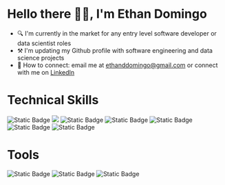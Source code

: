 # Hello there 👋🏻, I'm Ethan Domingo

- 🔍 I'm currently in the market for any entry level software developer or data scientist roles
- ⚒️ I'm updating my Github profile with software engineering and data science projects
- 🤝 How to connect: email me at [ethanddomingo@gmail.com](mailto:ethanddomingo@gmail.com) or connect with me on [LinkedIn](https://www.linkedin.com/in/ethan-domingo-5a84b5196/)

# Technical Skills

![Static Badge](https://img.shields.io/badge/Code-Python-blue?logo=python)
![](https://img.shields.io/badge/Code-React-informational?style=flat&logo=react&color=61DAFB)
![Static Badge](https://img.shields.io/badge/Code-Javascript-yellow?logo=javascript)
![Static Badge](https://img.shields.io/badge/Code-TypeScript-blue?logo=typescript)
![Static Badge](https://img.shields.io/badge/Code-C-gray?logo=c)
![Static Badge](https://img.shields.io/badge/Code-html-orange?logo=html5)
![Static Badge](https://img.shields.io/badge/Code-CSS-blue?logo=css3)

# Tools

![Static Badge](https://img.shields.io/badge/Editor-Neovim-blue?logo=neovim)
![Static Badge](https://img.shields.io/badge/Terminal-Wezterm-purple?logo=wezterm)
![Static Badge](https://img.shields.io/badge/Code-Tmux-green?logo=tmux)

